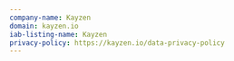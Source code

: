 ```yaml
---
company-name: Kayzen
domain: kayzen.io
iab-listing-name: Kayzen
privacy-policy: https://kayzen.io/data-privacy-policy
---
```

